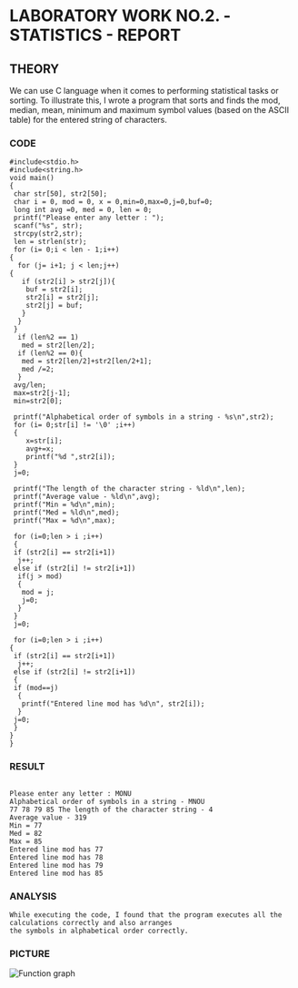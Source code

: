 # LABORATORY WORK NO.2. - STATISTICS - REPORT 

## THEORY
We can use C language when it comes to performing statistical tasks or sorting. To illustrate this, I wrote a program that sorts and finds the mod, median, mean, minimum and maximum symbol values (based on the ASCII table) for the entered string of characters.

### CODE
```
#include<stdio.h>
#include<string.h>
void main()
{
 char str[50], str2[50];
 char i = 0, mod = 0, x = 0,min=0,max=0,j=0,buf=0;
 long int avg =0, med = 0, len = 0;
 printf("Please enter any letter : ");
 scanf("%s", str);
 strcpy(str2,str);
 len = strlen(str);
 for (i= 0;i < len - 1;i++)
{
  for (j= i+1; j < len;j++)
{
   if (str2[i] > str2[j]){
    buf = str2[i];
    str2[i] = str2[j];
    str2[j] = buf;
   }
  }
 }
  if (len%2 == 1)
   med = str2[len/2];
  if (len%2 == 0){
   med = str2[len/2]+str2[len/2+1];
   med /=2;
  }
 avg/len;
 max=str2[j-1];
 min=str2[0];

 printf("Alphabetical order of symbols in a string - %s\n",str2);
 for (i= 0;str[i] != '\0' ;i++)
 {
    x=str[i];
    avg+=x;
    printf("%d ",str2[i]);
 }
 j=0;

 printf("The length of the character string - %ld\n",len);
 printf("Average value - %ld\n",avg);
 printf("Min = %d\n",min);
 printf("Med = %ld\n",med);
 printf("Max = %d\n",max);

 for (i=0;len > i ;i++)
 {
 if (str2[i] == str2[i+1])
  j++;
 else if (str2[i] != str2[i+1])
  if(j > mod)
  {
   mod = j;
   j=0;
  }
 }
 j=0;

 for (i=0;len > i ;i++)
{
 if (str2[i] == str2[i+1])
  j++;
 else if (str2[i] != str2[i+1])
 {
 if (mod==j)
  {
   printf("Entered line mod has %d\n", str2[i]);
  }
 j=0;
 }
}
}

```
### RESULT
```

Please enter any letter : MONU
Alphabetical order of symbols in a string - MNOU
77 78 79 85 The length of the character string - 4
Average value - 319
Min = 77
Med = 82
Max = 85
Entered line mod has 77
Entered line mod has 78
Entered line mod has 79
Entered line mod has 85

```
### ANALYSIS
```
While executing the code, I found that the program executes all the calculations correctly and also arranges 
the symbols in alphabetical order correctly. 

```
### PICTURE
![Function graph]()
